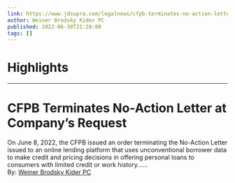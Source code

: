 ```yaml
---
link: https://www.jdsupra.com/legalnews/cfpb-terminates-no-action-letter-at-8575059/
author: Weiner Brodsky Kider PC
published: 2022-06-30T21:28:00
tags: []
---
```

# Highlights


---
# CFPB Terminates No-Action Letter at Company’s Request
On June 8, 2022, the CFPB issued an order terminating the No-Action Letter issued to an online lending platform that uses unconventional borrower data to make credit and pricing decisions in offering personal loans to consumers with limited credit or work history......  
By: [Weiner Brodsky Kider PC](https://www.jdsupra.com/profile/weiner_brodsky_kider/)